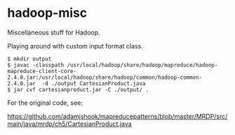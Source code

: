 # hadoop-misc
Miscellaneous stuff for Hadoop.



Playing around with custom input format class.

    $ mkdir output
    $ javac -classpath /usr/local/hadoop/share/hadoop/mapreduce/hadoop-mapreduce-client-core-2.4.0.jar:/usr/local/hadoop/share/hadoop/common/hadoop-common-2.4.0.jar  -d ./output CartesianProduct.java
    $ jar cvf cartesianproduct.jar -C ./output/ .

For the original code, see:

https://github.com/adamjshook/mapreducepatterns/blob/master/MRDP/src/main/java/mrdp/ch5/CartesianProduct.java

